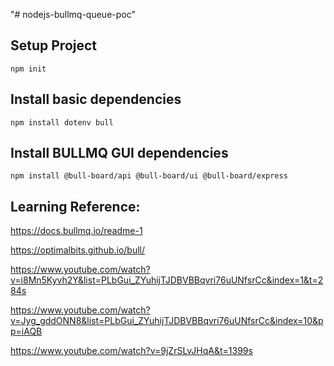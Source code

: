 "# nodejs-bullmq-queue-poc" 

## Setup Project

    npm init

## Install basic dependencies

    npm install dotenv bull

## Install BULLMQ GUI dependencies

    npm install @bull-board/api @bull-board/ui @bull-board/express
 
## Learning Reference:

https://docs.bullmq.io/readme-1

https://optimalbits.github.io/bull/

https://www.youtube.com/watch?v=i8Mn5Kyvh2Y&list=PLbGui_ZYuhijTJDBVBBqvri76uUNfsrCc&index=1&t=284s

https://www.youtube.com/watch?v=Jyg_gddONN8&list=PLbGui_ZYuhijTJDBVBBqvri76uUNfsrCc&index=10&pp=iAQB

https://www.youtube.com/watch?v=9jZrSLvJHqA&t=1399s
